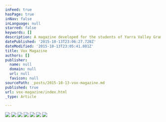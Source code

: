 ```yaml
---
inFeed: true
hasPage: true
inNav: false
inLanguage: null
starred: false
keywords: []
description: A magazine developed for the students of Yarra Valley Grammar to showcase work.
datePublished: '2015-10-13T23:06:27.728Z'
dateModified: '2015-10-13T23:05:41.801Z'
title: Vox Magazine
authors: []
publisher:
  name: null
  domain: null
  url: null
  favicon: null
sourcePath: _posts/2015-10-13-vox-magazine.md
published: true
url: vox-magazine/index.html
_type: Article

---
```

![](https://the-grid-user-content.s3-us-west-2.amazonaws.com/14d6ef68-46ed-487f-ae2d-ecb967e38fb6.jpg)
![](https://the-grid-user-content.s3-us-west-2.amazonaws.com/41d87276-8b26-456e-8279-26bc6c189349.jpg)
![](https://the-grid-user-content.s3-us-west-2.amazonaws.com/dc69a1e9-7a2f-4ad3-86b5-40515f24bc7b.jpg)
![](https://the-grid-user-content.s3-us-west-2.amazonaws.com/e5a6e24a-4ba3-40d9-abd7-2a97beae1e89.jpg)
![](https://the-grid-user-content.s3-us-west-2.amazonaws.com/891e849b-41b2-4eb9-bbee-630468613164.jpg)
![](https://the-grid-user-content.s3-us-west-2.amazonaws.com/42672c21-7475-47f5-89a5-2c98623ab5e4.jpg)
![](https://the-grid-user-content.s3-us-west-2.amazonaws.com/ba824c23-294e-4a4d-be30-59b2f4928a60.jpg)